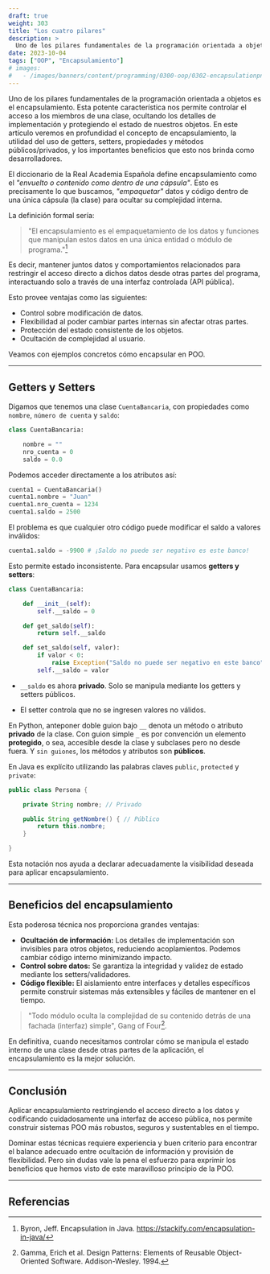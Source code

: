 ```yaml
---
draft: true
weight: 303
title: "Los cuatro pilares"
description: >
  Uno de los pilares fundamentales de la programación orientada a objetos es la encapsulación. Esta poderosa característica nos permite controlar el acceso a los miembros de una clase, ocultando los detalles de implementación y protegiendo el estado de nuestros objetos. En este artículo profundizaremos en el concepto de encapsulación, la utilidad de los getters, setters, propiedades y métodos públicos/privados, así como en los importantes beneficios que esto nos proporciona como desarrolladores.
date: 2023-10-04
tags: ["OOP", "Encapsulamiento"]
# images:
#   - /images/banners/content/programming/0300-oop/0302-encapsulationpng
---
```


Uno de los pilares fundamentales de la programación orientada a objetos es el encapsulamiento. Esta potente característica nos permite controlar el acceso a los miembros de una clase, ocultando los detalles de implementación y protegiendo el estado de nuestros objetos. En este artículo veremos en profundidad el concepto de encapsulamiento, la utilidad del uso de getters, setters, propiedades y métodos públicos/privados, y los importantes beneficios que esto nos brinda como desarrolladores.

El diccionario de la Real Academia Española define encapsulamiento como el *"envuelto o contenido como dentro de una cápsula"*. Esto es precisamente lo que buscamos, *"empaquetar"* datos y código dentro de una única cápsula (la clase) para ocultar su complejidad interna.

La definición formal sería:

> "El encapsulamiento es el empaquetamiento de los datos y funciones que manipulan estos datos en una única entidad o módulo de programa."[^1]

Es decir, mantener juntos datos y comportamientos relacionados para restringir el acceso directo a dichos datos desde otras partes del programa, interactuando solo a través de una interfaz controlada (API pública).

Esto provee ventajas como las siguientes:

- Control sobre modificación de datos.
- Flexibilidad al poder cambiar partes internas sin afectar otras partes.
- Protección del estado consistente de los objetos.
- Ocultación de complejidad al usuario.

Veamos con ejemplos concretos cómo encapsular en POO.

---

## Getters y Setters

Digamos que tenemos una clase `CuentaBancaria`, con propiedades como `nombre`, `número de cuenta` y `saldo`:

```python
class CuentaBancaria:

    nombre = ""
    nro_cuenta = 0
    saldo = 0.0
```

Podemos acceder directamente a los atributos así:

```python
cuenta1 = CuentaBancaria()
cuenta1.nombre = "Juan"
cuenta1.nro_cuenta = 1234
cuenta1.saldo = 2500
```

El problema es que cualquier otro código puede modificar el saldo a valores inválidos:

```python
cuenta1.saldo = -9900 # ¡Saldo no puede ser negativo es este banco!
```

Esto permite estado inconsistente. Para encapsular usamos **getters y setters**:

```python
class CuentaBancaria:

    def __init__(self):
        self.__saldo = 0

    def get_saldo(self):
        return self.__saldo

    def set_saldo(self, valor):
        if valor < 0:
            raise Exception("Saldo no puede ser negativo en este banco")
        self.__saldo = valor
```

- `__saldo` es ahora **privado**. Solo se manipula mediante los getters y setters públicos.

- El setter controla que no se ingresen valores no válidos.

En Python, anteponer doble guion bajo `__` denota un método o atributo **privado** de la clase. Con guion simple `_` es por convención un elemento **protegido**, o sea, accesible desde la clase y subclases pero no desde fuera. Y `sin guiones`, los métodos y atributos son **públicos**.

En Java es explícito utilizando las palabras claves `public`, `protected` y `private`:
```java
public class Persona {

    private String nombre; // Privado

    public String getNombre() { // Público
        return this.nombre;
    }

}
```

Esta notación nos ayuda a declarar adecuadamente la visibilidad deseada para aplicar encapsulamiento.

---

## Beneficios del encapsulamiento

Esta poderosa técnica nos proporciona grandes ventajas:

- **Ocultación de información:** Los detalles de implementación son invisibles para otros objetos, reduciendo acoplamientos. Podemos cambiar código interno minimizando impacto.
- **Control sobre datos:** Se garantiza la integridad y validez de estado mediante los setters/validadores.
- **Código flexible:** El aislamiento entre interfaces y detalles específicos permite construir sistemas más extensibles y fáciles de mantener en el tiempo.

> "Todo módulo oculta la complejidad de su contenido detrás de una fachada (interfaz) simple", Gang of Four[^2].

En definitiva, cuando necesitamos controlar cómo se manipula el estado interno de una clase desde otras partes de la aplicación, el encapsulamiento es la mejor solución.

---

## Conclusión

Aplicar encapsulamiento restringiendo el acceso directo a los datos y codificando cuidadosamente una interfaz de acceso pública, nos permite construir sistemas POO más robustos, seguros y sustentables en el tiempo.

Dominar estas técnicas requiere experiencia y buen criterio para encontrar el balance adecuado entre ocultación de información y provisión de flexibilidad. Pero sin dudas vale la pena el esfuerzo para exprimir los beneficios que hemos visto de este maravilloso principio de la POO.

---

## Referencias

[^1]: Byron, Jeff. Encapsulation in Java. https://stackify.com/encapsulation-in-java/
[^2]: Gamma, Erich et al. Design Patterns: Elements of Reusable Object-Oriented Software. Addison-Wesley. 1994.
